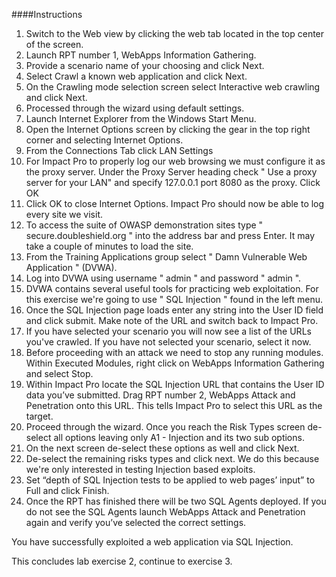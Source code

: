 ####Instructions

1. Switch to the Web view by clicking the web tab located in the top center of the screen. 
2. Launch RPT number 1, WebApps Information Gathering.
3. Provide a scenario name of your choosing and click Next. 
4. Select Crawl a known web application and click Next.
5. On the Crawling mode selection screen select Interactive web crawling and click Next. 
6. Processed through the wizard using default settings. 
7. Launch Internet Explorer from the Windows Start Menu.
8. Open the Internet Options screen by clicking the gear in the top right corner and selecting Internet Options. 
9. From the Connections Tab click LAN Settings
10. For Impact Pro to properly log our web browsing we must configure it as the proxy server. Under the Proxy Server heading check " Use a proxy server for your LAN" and specify 127.0.0.1 port 8080 as the proxy. Click OK
11. Click OK to close Internet Options. Impact Pro should now be able to log every site we visit. 
12. To access the suite of OWASP demonstration sites type "  secure.doubleshield.org  " into the address bar and press Enter. It may take a couple of minutes to load the site. 
13. From the Training Applications group select " Damn Vulnerable Web Application " (DVWA).
14. Log into DVWA using username " admin " and password " admin ".
15. DVWA contains several useful tools for practicing web exploitation. For this exercise we're going to use " SQL Injection " found in the left menu. 
16. Once the SQL Injection page loads enter any string into the User ID field and click submit. Make note of the URL and switch back to Impact Pro. 
17. If you have selected your scenario you will now see a list of the URLs you've crawled. If you have not selected your scenario, select it now. 
18. Before proceeding with an attack we need to stop any running modules. Within Executed Modules, right click on WebApps Information Gathering and select Stop. 
19. Within Impact Pro locate the SQL Injection URL that contains the User ID data you’ve submitted. Drag RPT number 2, WebApps Attack and Penetration onto this URL. This tells Impact Pro to select this URL as the target. 
20. Proceed through the wizard. Once you reach the Risk Types screen de-select all options leaving only A1 - Injection and its two sub options. 
21. On the next screen de-select these options as well and click Next. 
22. De-select the remaining risks types and click next. We do this because we're only interested in testing Injection based exploits. 
23. Set “depth of SQL Injection tests to be applied to web pages’ input” to Full and click Finish. 
24. Once the RPT has finished there will be two SQL Agents deployed. If you do not see the SQL Agents launch WebApps Attack and Penetration again and verify you’ve selected the correct settings. 

You have successfully exploited a web application via SQL Injection. 

This concludes lab exercise 2, continue to exercise 3. 

